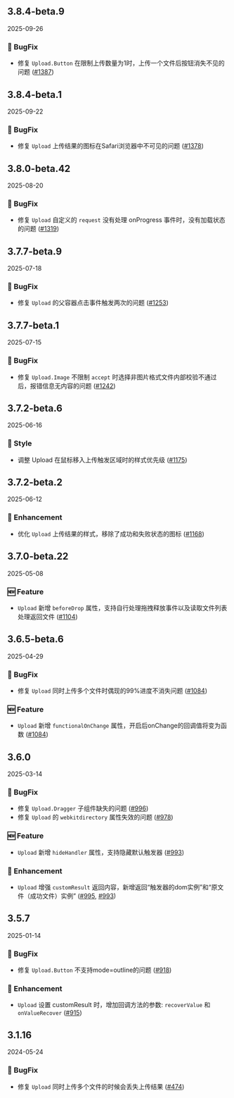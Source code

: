 ## 3.8.4-beta.9
2025-09-26

### 🐞 BugFix

- 修复 `Upload.Button` 在限制上传数量为1时，上传一个文件后按钮消失不见的问题 ([#1387](https://github.com/sheinsight/shineout-next/pull/1387))


## 3.8.4-beta.1
2025-09-22

### 🐞 BugFix

- 修复 `Upload` 上传结果的图标在Safari浏览器中不可见的问题 ([#1378](https://github.com/sheinsight/shineout-next/pull/1378))


## 3.8.0-beta.42
2025-08-20

### 🐞 BugFix
- 修复 `Upload` 自定义的 `request` 没有处理 onProgress 事件时，没有加载状态的问题 ([#1319](https://github.com/sheinsight/shineout-next/pull/1319))

## 3.7.7-beta.9
2025-07-18

### 🐞 BugFix
- 修复 `Upload` 的父容器点击事件触发两次的问题 ([#1253](https://github.com/sheinsight/shineout-next/pull/1253))

## 3.7.7-beta.1
2025-07-15

### 🐞 BugFix
- 修复 `Upload.Image` 不限制 `accept` 时选择非图片格式文件内部校验不通过后，报错信息无内容的问题 ([#1242](https://github.com/sheinsight/shineout-next/pull/1242))

## 3.7.2-beta.6
2025-06-16

### 💅 Style
- 调整 Upload 在鼠标移入上传触发区域时的样式优先级 ([#1175](https://github.com/sheinsight/shineout-next/pull/1175))

## 3.7.2-beta.2
2025-06-12

### 💎 Enhancement

- 优化 `Upload` 上传结果的样式，移除了成功和失败状态的图标 ([#1168](https://github.com/sheinsight/shineout-next/pull/1168))

## 3.7.0-beta.22
2025-05-08

### 🆕 Feature

- `Upload` 新增 `beforeDrop` 属性，支持自行处理拖拽释放事件以及读取文件列表处理返回文件 ([#1104](https://github.com/sheinsight/shineout-next/pull/1104))

## 3.6.5-beta.6
2025-04-29

### 🐞 BugFix

- 修复 `Upload` 同时上传多个文件时偶现的99%进度不消失问题  ([#1084](https://github.com/sheinsight/shineout-next/pull/1084))

### 🆕 Feature

- `Upload` 新增 `functionalOnChange` 属性，开启后onChange的回调值将变为函数  ([#1084](https://github.com/sheinsight/shineout-next/pull/1084))


## 3.6.0
2025-03-14

### 🐞 BugFix

- 修复 `Upload.Dragger` 子组件缺失的问题  ([#996](https://github.com/sheinsight/shineout-next/pull/996))
- 修复 `Upload` 的 `webkitdirectory` 属性失效的问题 ([#978](https://github.com/sheinsight/shineout-next/pull/978))

### 🆕 Feature

- `Upload` 新增 `hideHandler` 属性，支持隐藏默认触发器 ([#993](https://github.com/sheinsight/shineout-next/pull/993))

### 💎 Enhancement
- `Upload` 增强 `customResult` 返回内容，新增返回“触发器的dom实例”和“原文件（成功文件）实例” ([#995](https://github.com/sheinsight/shineout-next/pull/995), [#993](https://github.com/sheinsight/shineout-next/pull/993))

## 3.5.7
2025-01-14

### 🐞 BugFix

- 修复 `Upload.Button` 不支持mode=outline的问题 ([#918](https://github.com/sheinsight/shineout-next/pull/918))

### 💎 Enhancement

- `Upload` 设置 customResult 时，增加回调方法的参数: `recoverValue` 和 `onValueRecover` ([#915](https://github.com/sheinsight/shineout-next/pull/915))


## 3.1.16
2024-05-24

### 🐞 BugFix

- 修复 `Upload` 同时上传多个文件的时候会丢失上传结果 ([#474](https://github.com/sheinsight/shineout-next/pull/474))
